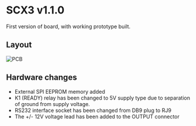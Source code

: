 # SCX3 v1.1.0

First version of board, with working prototype built.

## Layout

![PCB](https://raw.githubusercontent.com/theWituch/ServoControllerX3/1.1.0/Hardware/Layout/SCX3.png)

## Hardware changes

- External SPI EEPROM memory added
- K1 (READY) relay has been changed to 5V supply type due to separation of ground from supply voltage.
- RS232 interface socket has been changed from DB9 plug to RJ9
- The +/- 12V voltage lead has been added to the OUTPUT connector